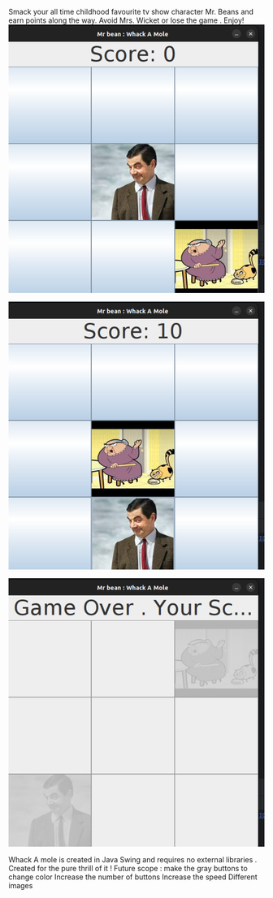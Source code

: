 Smack your all time childhood favourite tv show character Mr. Beans and earn points along the way. Avoid Mrs. Wicket or lose the game . Enjoy!
![Intro_mrbean.png](Intro_mrbean.png)


![Score.png](Score.png)


![img.png](img.png)

Whack A mole is created in Java Swing and requires no external libraries . Created for the pure thrill of it !
Future scope : 
make the gray buttons to change color
Increase the number of buttons
Increase the speed
Different images
